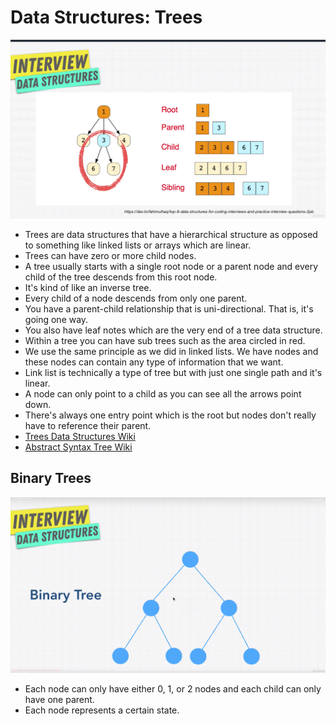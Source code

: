 # Data Structures: Trees

![Trees](./Trees.png?raw=true "Trees")

* Trees are data structures that have a hierarchical structure as opposed to something like linked lists or arrays which are linear.
* Trees can have zero or more child nodes.
* A tree usually starts with a single root node or a parent node and every child of the tree descends from this root node.
* It's kind of like an inverse tree.
* Every child of a node descends from only one parent.
* You have a parent-child relationship that is uni-directional. That is, it's going one way.
* You also have leaf notes which are the very end of a tree data structure.
* Within a tree you can have sub trees such as the area circled in red.
* We use the same principle as we did in linked lists. We have nodes and these nodes can contain any type of information that we want.
* Link list is technically a type of tree but with just one single path and it's linear.
* A node can only point to a child as you can see all the arrows point down.
* There's always one entry point which is the root but nodes don't really have to reference their parent.
* [Trees Data Structures Wiki](https://en.wikipedia.org/wiki/List_of_data_structures)
* [Abstract Syntax Tree Wiki](https://en.wikipedia.org/wiki/Abstract_syntax_tree)

## Binary Trees
![BinaryTrees](./Binary-Trees.png?raw=true "Binary-Trees")

* Each node can only have either 0, 1, or 2 nodes and each child can only have one parent.
* Each node represents a certain state.